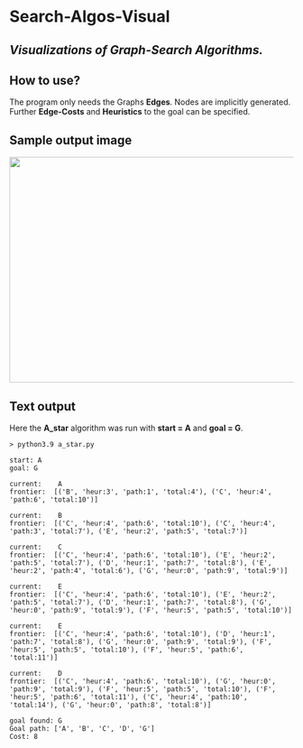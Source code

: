 # Search-Algos-Visual
## _Visualizations of Graph-Search Algorithms._

## How to use?
The program only needs the Graphs __Edges__. Nodes are implicitly generated.
Further __Edge-Costs__ and __Heuristics__ to the goal can be specified.

## Sample output image

<img src="https://github.com/till2/Search-Algos-Visual/blob/main/assets/a_star.png?raw=true" width="600" height="400"/>

## Text output
Here the __A_star__ algorithm was run with __start = A__ and __goal = G__.

```
> python3.9 a_star.py 

start: A
goal: G

current:    A
frontier:  [('B', 'heur:3', 'path:1', 'total:4'), ('C', 'heur:4', 'path:6', 'total:10')] 

current:    B
frontier:  [('C', 'heur:4', 'path:6', 'total:10'), ('C', 'heur:4', 'path:3', 'total:7'), ('E', 'heur:2', 'path:5', 'total:7')] 

current:    C
frontier:  [('C', 'heur:4', 'path:6', 'total:10'), ('E', 'heur:2', 'path:5', 'total:7'), ('D', 'heur:1', 'path:7', 'total:8'), ('E', 'heur:2', 'path:4', 'total:6'), ('G', 'heur:0', 'path:9', 'total:9')] 

current:    E
frontier:  [('C', 'heur:4', 'path:6', 'total:10'), ('E', 'heur:2', 'path:5', 'total:7'), ('D', 'heur:1', 'path:7', 'total:8'), ('G', 'heur:0', 'path:9', 'total:9'), ('F', 'heur:5', 'path:5', 'total:10')] 

current:    E
frontier:  [('C', 'heur:4', 'path:6', 'total:10'), ('D', 'heur:1', 'path:7', 'total:8'), ('G', 'heur:0', 'path:9', 'total:9'), ('F', 'heur:5', 'path:5', 'total:10'), ('F', 'heur:5', 'path:6', 'total:11')] 

current:    D
frontier:  [('C', 'heur:4', 'path:6', 'total:10'), ('G', 'heur:0', 'path:9', 'total:9'), ('F', 'heur:5', 'path:5', 'total:10'), ('F', 'heur:5', 'path:6', 'total:11'), ('C', 'heur:4', 'path:10', 'total:14'), ('G', 'heur:0', 'path:8', 'total:8')] 

goal found: G
Goal path: ['A', 'B', 'C', 'D', 'G']
Cost: 8
```
